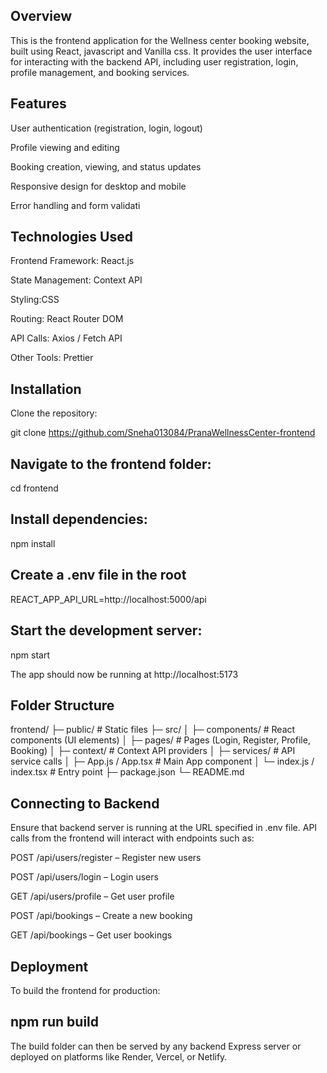 ## Overview

This is the frontend application for the Wellness center booking website, built using React, javascript and Vanilla css. It provides the user interface for interacting with the backend API, including user registration, login, profile management, and booking services.

## Features

User authentication (registration, login, logout)

Profile viewing and editing

Booking creation, viewing, and status updates

Responsive design for desktop and mobile

Error handling and form validati

## Technologies Used

Frontend Framework: React.js

State Management: Context API 

Styling:CSS 

Routing: React Router DOM

API Calls: Axios / Fetch API

Other Tools: Prettier

## Installation

Clone the repository:

git clone https://github.com/Sneha013084/PranaWellnessCenter-frontend


## Navigate to the frontend folder:

cd frontend


## Install dependencies:

npm install


## Create a .env file in the root 

REACT_APP_API_URL=http://localhost:5000/api


## Start the development server:

npm start


The app should now be running at http://localhost:5173

## Folder Structure

frontend/
├─ public/                 # Static files
├─ src/
│  ├─ components/          # React components (UI elements)
│  ├─ pages/               # Pages (Login, Register, Profile, Booking)
│  ├─ context/             # Context API providers
│  ├─ services/            # API service calls
│  ├─ App.js / App.tsx     # Main App component
│  └─ index.js / index.tsx # Entry point
├─ package.json
└─ README.md

## Connecting to Backend

Ensure that backend server is running at the URL specified in .env file. API calls from the frontend will interact with endpoints such as:

POST /api/users/register – Register new users

POST /api/users/login – Login users

GET /api/users/profile – Get user profile

POST /api/bookings – Create a new booking

GET /api/bookings – Get user bookings

## Deployment

To build the frontend for production:

## npm run build


The build folder can then be served by any backend Express server or deployed on platforms like Render, Vercel, or Netlify.
